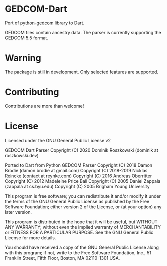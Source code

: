 # GEDCOM-Dart

Port of [python-gedcom](https://github.com/nickreynke/python-gedcom) library to Dart.

GEDCOM files contain ancestry data. The parser is currently supporting the GEDCOM 5.5 format.

# Warning

The package is still in development. Only selected features are supported.

# Contributing

Contributions are more than welcome!

# License

Licensed under the GNU General Public License v2

GEDCOM Dart Parser
Copyright (C) 2020 Dominik Roszkowski (dominik at roszkowski.dev)

Ported to Dart from Python GEDCOM Parser
Copyright (C) 2018 Damon Brodie (damon.brodie at gmail.com)
Copyright (C) 2018-2019 Nicklas Reincke (contact at reynke.com)
Copyright (C) 2016 Andreas Oberritter
Copyright (C) 2012 Madeleine Price Ball
Copyright (C) 2005 Daniel Zappala (zappala at cs.byu.edu)
Copyright (C) 2005 Brigham Young University

This program is free software; you can redistribute it and/or modify it under the terms of the GNU General Public License as published by the Free Software Foundation; either version 2 of the License, or (at your option) any later version.

This program is distributed in the hope that it will be useful, but WITHOUT ANY WARRANTY; without even the implied warranty of MERCHANTABILITY or FITNESS FOR A PARTICULAR PURPOSE. See the GNU General Public License for more details.

You should have received a copy of the GNU General Public License along with this program; if not, write to the Free Software Foundation, Inc., 51 Franklin Street, Fifth Floor, Boston, MA 02110-1301 USA.